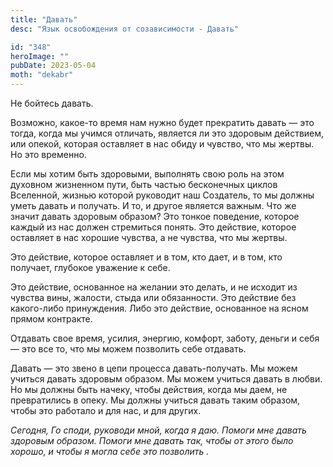 ```yaml
---
title: "Давать"
desc: "Язык освобождения от созависимости - Давать"

id: "348"
heroImage: ""
pubDate: 2023-05-04
moth: "dekabr"
---
```


Не бойтесь давать.

Возможно, какое-то время нам нужно будет прекратить давать — это тогда, когда
мы учимся отличать, является ли это здоровым действием, или опекой, которая
оставляет в нас обиду и чувство, что мы жертвы. Но это временно.

Если мы хотим быть здоровыми, выполнять свою роль на этом духовном жизненном
пути, быть частью бесконечных циклов Вселенной, жизнью которой руководит наш
Создатель, то мы должны уметь давать и получать. И то, и другое является
важным. Что же значит давать здоровым образом? Это тонкое поведение, которое
каждый из нас должен стремиться понять. Это действие, которое оставляет в нас
хорошие чувства, а не чувства, что мы жертвы.

Это действие, которое оставляет и в том, кто дает, и в том, кто получает,
глубокое уважение к себе.

Это действие, основанное на желании это делать, и не исходит из чувства вины,
жалости, стыда или обязанности. Это действие без какого-либо принуждения. Либо
это действие, основанное на ясном прямом контракте.

Отдавать свое время, усилия, энергию, комфорт, заботу, деньги и себя — это все
то, что мы можем позволить себе отдавать.

Давать — это звено в цепи процесса давать-получать. Мы можем учиться давать
здоровым образом. Мы можем учиться давать в любви. Но мы должны быть начеку,
чтобы действия, когда мы даем, не превратились в опеку. Мы должны учиться
давать таким образом, чтобы это работало и для нас, и для других.

_Сегодня,_ _Го_ _споди,_ _руководи_ _мной,_ _когда_ _я_ _даю._ _Помоги_ _мне_
_давать_ _здоровым_ _образом._ _Помоги_ _мне_ _давать_ _так,_ _чтобы_ _от_
_этого_ _было_ _хорошо,_ _и_ _чтобы_ _я_ _могла_ _себе_ _это_ _позволить_ _._
